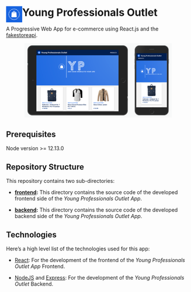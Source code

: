 # <img src="https://github.com/katerina-tziala/young-professionals-outlet/blob/master/app/build/logo192.png" alt="ypo logo" width="44" height="44" align="left">Young Professionals Outlet

A Progressive Web App for e-commerce using React.js and the [fakestoreapi](https://fakestoreapi.com/).
<p align="center">
    <img src="https://github.com/katerina-tziala/young-professionals-outlet/blob/master/young-professionals-outlet-overview.png" alt="young professionals outlet overview" width="80%" height="auto">
</p>

## Prerequisites

Node version >= 12.13.0

## Repository Structure

This repository contains two sub-directories:

* [**frontend**](https://github.com/katerina-tziala/young-professionals-outlet/tree/master/frontend)**:** This directory contains the source code of the developed frontend side of the *Young Professionals Outlet App*. 

* [**backend**](https://github.com/katerina-tziala/young-professionals-outlet/tree/master/backend)**:** This directory contains the source code of the developed backend side of the *Young Professionals Outlet App*. 

## Technologies

Here’s a high level list of the technologies used for this app:

* [React](https://reactjs.org/): For the development of the frontend of the *Young Professionals Outlet App* Frontend.

* [NodeJS](https://nodejs.org/en/) and [Express](https://www.npmjs.com/package/express): For the development of the *Young Professionals Outlet* Backend.
